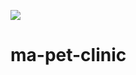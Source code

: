 
<a href="https://circleci.com/gh/Manoj-Kumar-Allam/ma-pet-clinic"><img src="https://circleci.com/gh/Manoj-Kumar-Allam/ma-pet-clinic.svg?style=svg"></a>

# ma-pet-clinic
